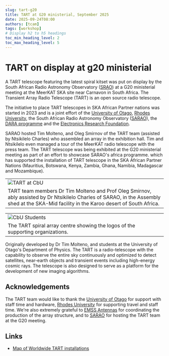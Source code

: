 ```yaml
---
slug: tart-g20
title: TART at G20 ministerial, September 2025
date: 2025-09-24T08:00
authors: [tcam]
tags: [workshop]
# Display h2 to h5 headings
toc_min_heading_level: 2
toc_max_heading_level: 5
---
```


# TART on display at g20 ministerial

A TART telescope featuring the latest spiral kitset was put on display by the South African Radio Astronomy Observatory ([SRAO](https://www.sarao.ac.za)) at a G20 ministerial meeting at the MeerKAT SKA site near Carnavon in South Africa. The Transient Array Radio Telescope (TART) is an open source radio telescope. 

<!-- truncate -->

The initiative to place TART telescopes in SKA African Partner nations was started in 2023 and is a joint effort of the [University of Otago](https://www.otago.ac.nz), [Rhodes University](https://www.ru.ac.za), the South African Radio Astronomy Observatory ([SARAO](https://www.sarao.ac.za)), the [DARA programme](https://www.dara-project.org/) and the [Electronics Research Foundation](https://www.elec.ac.nz). 

SARAO hosted Tim Molteno, and Oleg Smirnov of the TART team (assisted by Ntsikilelo Charles) who assembled an array in the exhibition hall. Tim and Ntsikilelo even managed a tour of the MeerKAT radio telescope with the press team. The TART telescope was being exhibited at the G20 ministerial meeting as part of an effort to showcase SARAO's africa programme. which has supported the installation of TART telescope in the SKA African Partner Nations (Mauritius, Botswana, Kenya, Zambia, Ghana, Namibia, Madagascar and Mozambique).


|  |
| --- |
| ![TART at CbU](/img/g20_tart_hall.jpg) |
| TART team members Dr Tim Molteno and Prof Oleg Smirnov, ably assisted by  Dr Ntsikilelo Charles of SARAO, in the Assembly shed at the SKA-Mid facility in the Karoo desert of South Africa.  |

|  |
| --- |
| ![CbU Students](/img/g20_tart_centre.jpg) |
| The TART spiral array centre showing the logos of the supporting organizations.  |


Originally developed by Dr Tim Molteno, and students at the University of Otago's Department of Physics. The TART is a radio-telescope with the capability to observe the entire sky continuously and optimized to detect satellites, near-earth objects and transient events including high-energy cosmic rays. The telescope is also designed to serve as a platform for the development of new imaging algorithms.


## Acknowledgements

The TART team would like to thank the [University of Otago](https://www.otago.ac.nz) for support with staff time and hardware, [Rhodes University](https://ru.ac.za) for supporting travel and staff time. We're also extremely grateful to [EMSS Antennas](https://emssantennas.com/) for coordinating the production of the array structure, and to [SARAO](https://sarao.ac.za) for hosting the TART team at the G20 meeting.

## Links

* [Map of Worldwide TART installations](https://map.elec.ac.nz)
